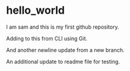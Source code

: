 # hello_world
I am sam and this is my first github repository.

Adding to this from CLI using Git. 

And another newline update from a new branch.  

An additional update to readme file for testing. 

